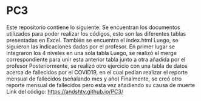 # PC3
Este repositorio contiene lo siguiente:
Se encuentran los documentos utilizados para poder realizar los códigos, esto son las diferentes tablas presentadas en Excel. También se encuentra el index.html
Luego, se siguieron las indicaciones dadas por el profesor. 
En primer lugar se integraron los 4 niveles en una sola tabla
Luego, se realizó el merge correspondiente para unir esta anterior tabla junto a otra añadida por el profesor
Posteriormente, se realizó otro ejercicio con una tabla de datos acerca de fallecidos por el COVID19, en el cual pedían realizar el reporte mensual de fallecidos (señalando mes y año)
Finalmente, se creó otro reporte mensual de fallecidos pero esta vez añadiendo su causa de muerte
Link del código: https://andshtv.github.io/PC3/ 
